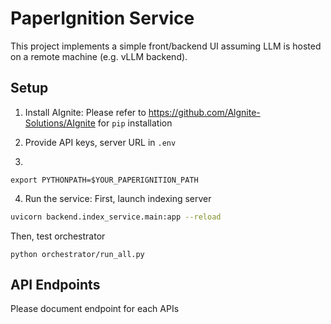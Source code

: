 # PaperIgnition Service

This project implements a simple front/backend UI assuming LLM is hosted on a remote machine (e.g. vLLM backend).

## Setup

1. Install AIgnite:
Please refer to https://github.com/Algnite-Solutions/AIgnite for `pip` installation

2. Provide API keys, server URL in `.env`

3. 
```
export PYTHONPATH=$YOUR_PAPERIGNITION_PATH
```

4. Run the service:
First, launch indexing server
```bash
uvicorn backend.index_service.main:app --reload
```

Then, test orchestrator
```
python orchestrator/run_all.py
```


## API Endpoints
Please document endpoint for each APIs